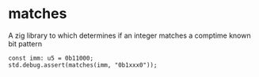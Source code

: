 # matches
A zig library to which determines if an integer matches a comptime known bit pattern

```zig
const imm: u5 = 0b11000;
std.debug.assert(matches(imm, "0b1xxx0"));
```
